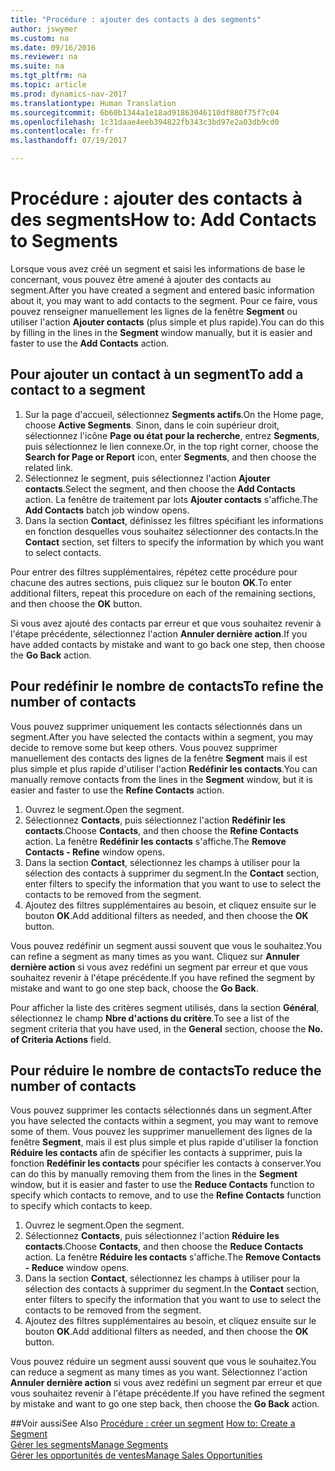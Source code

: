```yaml
---
title: "Procédure : ajouter des contacts à des segments"
author: jswymer
ms.custom: na
ms.date: 09/16/2016
ms.reviewer: na
ms.suite: na
ms.tgt_pltfrm: na
ms.topic: article
ms.prod: dynamics-nav-2017
ms.translationtype: Human Translation
ms.sourcegitcommit: 6b60b1344a1e18ad91863046110df880f75f7c04
ms.openlocfilehash: 1c31daae4eeb394822fb343c3bd97e2a03db9cd0
ms.contentlocale: fr-fr
ms.lasthandoff: 07/19/2017

---
```

# <a name="how-to-add-contacts-to-segments"></a><span data-ttu-id="def6d-102">Procédure : ajouter des contacts à des segments</span><span class="sxs-lookup"><span data-stu-id="def6d-102">How to: Add Contacts to Segments</span></span>
<span data-ttu-id="def6d-103">Lorsque vous avez créé un segment et saisi les informations de base le concernant, vous pouvez être amené à ajouter des contacts au segment.</span><span class="sxs-lookup"><span data-stu-id="def6d-103">After you have created a segment and entered basic information about it, you may want to add contacts to the segment.</span></span> <span data-ttu-id="def6d-104">Pour ce faire, vous pouvez renseigner manuellement les lignes de la fenêtre **Segment** ou utiliser l'action **Ajouter contacts** (plus simple et plus rapide).</span><span class="sxs-lookup"><span data-stu-id="def6d-104">You can do this by filling in the lines in the **Segment** window manually, but it is easier and faster to use the **Add Contacts** action.</span></span>

## <a name="to-add-a-contact-to-a-segment"></a><span data-ttu-id="def6d-105">Pour ajouter un contact à un segment</span><span class="sxs-lookup"><span data-stu-id="def6d-105">To add a contact to a segment</span></span>
1. <span data-ttu-id="def6d-106">Sur la page d'accueil, sélectionnez **Segments actifs**.</span><span class="sxs-lookup"><span data-stu-id="def6d-106">On the Home page, choose **Active Segments**.</span></span> <span data-ttu-id="def6d-107">Sinon, dans le coin supérieur droit, sélectionnez l'icône **Page ou état pour la recherche**, entrez **Segments**, puis sélectionnez le lien connexe.</span><span class="sxs-lookup"><span data-stu-id="def6d-107">Or, in the top right corner, choose the **Search for Page or Report** icon, enter **Segments**, and then choose the related link.</span></span>  
2. <span data-ttu-id="def6d-108">Sélectionnez le segment, puis sélectionnez l'action **Ajouter contacts**.</span><span class="sxs-lookup"><span data-stu-id="def6d-108">Select the segment, and then choose the **Add Contacts** action.</span></span> <span data-ttu-id="def6d-109">La fenêtre de traitement par lots **Ajouter contacts** s'affiche.</span><span class="sxs-lookup"><span data-stu-id="def6d-109">The **Add Contacts** batch job window opens.</span></span>
3. <span data-ttu-id="def6d-110">Dans la section **Contact**, définissez les filtres spécifiant les informations en fonction desquelles vous souhaitez sélectionner des contacts.</span><span class="sxs-lookup"><span data-stu-id="def6d-110">In the **Contact** section, set filters to specify the information by which you want to select contacts.</span></span>

<span data-ttu-id="def6d-111">Pour entrer des filtres supplémentaires, répétez cette procédure pour chacune des autres sections, puis cliquez sur le bouton **OK**.</span><span class="sxs-lookup"><span data-stu-id="def6d-111">To enter additional filters, repeat this procedure on each of the remaining sections, and then choose the **OK** button.</span></span>

<span data-ttu-id="def6d-112">Si vous avez ajouté des contacts par erreur et que vous souhaitez revenir à l'étape précédente, sélectionnez l'action **Annuler dernière action**.</span><span class="sxs-lookup"><span data-stu-id="def6d-112">If you have added contacts by mistake and want to go back one step, then choose the **Go Back** action.</span></span>

## <a name="to-refine-the-number-of-contacts"></a><span data-ttu-id="def6d-113">Pour redéfinir le nombre de contacts</span><span class="sxs-lookup"><span data-stu-id="def6d-113">To refine the number of contacts</span></span>
<span data-ttu-id="def6d-114">Vous pouvez supprimer uniquement les contacts sélectionnés dans un segment.</span><span class="sxs-lookup"><span data-stu-id="def6d-114">After you have selected the contacts within a segment, you may decide to remove some but keep others.</span></span> <span data-ttu-id="def6d-115">Vous pouvez supprimer manuellement des contacts des lignes de la fenêtre **Segment** mais il est plus simple et plus rapide d'utiliser l'action **Redéfinir les contacts**.</span><span class="sxs-lookup"><span data-stu-id="def6d-115">You can manually remove contacts from the lines in the **Segment** window, but it is easier and faster to use the **Refine Contacts** action.</span></span>

1. <span data-ttu-id="def6d-116">Ouvrez le segment.</span><span class="sxs-lookup"><span data-stu-id="def6d-116">Open the segment.</span></span>
2. <span data-ttu-id="def6d-117">Sélectionnez **Contacts**, puis sélectionnez l'action **Redéfinir les contacts**.</span><span class="sxs-lookup"><span data-stu-id="def6d-117">Choose **Contacts**, and then choose the **Refine Contacts** action.</span></span> <span data-ttu-id="def6d-118">La fenêtre **Redéfinir les contacts** s'affiche.</span><span class="sxs-lookup"><span data-stu-id="def6d-118">The **Remove Contacts - Refine** window opens.</span></span>
3. <span data-ttu-id="def6d-119">Dans la section **Contact**, sélectionnez les champs à utiliser pour la sélection des contacts à supprimer du segment.</span><span class="sxs-lookup"><span data-stu-id="def6d-119">In the **Contact** section, enter filters to specify the information that you want to use to select the contacts to be removed from the segment.</span></span>
4. <span data-ttu-id="def6d-120">Ajoutez des filtres supplémentaires au besoin, et cliquez ensuite sur le bouton **OK**.</span><span class="sxs-lookup"><span data-stu-id="def6d-120">Add additional filters as needed, and then choose the **OK** button.</span></span>

<span data-ttu-id="def6d-121">Vous pouvez redéfinir un segment aussi souvent que vous le souhaitez.</span><span class="sxs-lookup"><span data-stu-id="def6d-121">You can refine a segment as many times as you want.</span></span> <span data-ttu-id="def6d-122">Cliquez sur **Annuler dernière action** si vous avez redéfini un segment par erreur et que vous souhaitez revenir à l'étape précédente.</span><span class="sxs-lookup"><span data-stu-id="def6d-122">If you have refined the segment by mistake and want to go one step back, choose the **Go Back**.</span></span>

<span data-ttu-id="def6d-123">Pour afficher la liste des critères segment utilisés, dans la section **Général**, sélectionnez le champ **Nbre d'actions du critère**.</span><span class="sxs-lookup"><span data-stu-id="def6d-123">To see a list of the segment criteria that you have used, in the **General** section, choose the **No. of Criteria Actions** field.</span></span>

## <a name="to-reduce-the-number-of-contacts"></a><span data-ttu-id="def6d-124">Pour réduire le nombre de contacts</span><span class="sxs-lookup"><span data-stu-id="def6d-124">To reduce the number of contacts</span></span>
<span data-ttu-id="def6d-125">Vous pouvez supprimer les contacts sélectionnés dans un segment.</span><span class="sxs-lookup"><span data-stu-id="def6d-125">After you have selected the contacts within a segment, you may want to remove some of them.</span></span> <span data-ttu-id="def6d-126">Vous pouvez les supprimer manuellement des lignes de la fenêtre **Segment**, mais il est plus simple et plus rapide d'utiliser la fonction **Réduire les contacts** afin de spécifier les contacts à supprimer, puis la fonction **Redéfinir les contacts** pour spécifier les contacts à conserver.</span><span class="sxs-lookup"><span data-stu-id="def6d-126">You can do this by manually removing them from the lines in the **Segment** window, but it is easier and faster to use the **Reduce Contacts** function to specify which contacts to remove, and to use the **Refine Contacts** function to specify which contacts to keep.</span></span>

1. <span data-ttu-id="def6d-127">Ouvrez le segment.</span><span class="sxs-lookup"><span data-stu-id="def6d-127">Open the segment.</span></span>
2. <span data-ttu-id="def6d-128">Sélectionnez **Contacts**, puis sélectionnez l'action **Réduire les contacts**.</span><span class="sxs-lookup"><span data-stu-id="def6d-128">Choose **Contacts**, and then choose the **Reduce Contacts** action.</span></span> <span data-ttu-id="def6d-129">La fenêtre **Réduire les contacts** s'affiche.</span><span class="sxs-lookup"><span data-stu-id="def6d-129">The **Remove Contacts - Reduce** window opens.</span></span>
3. <span data-ttu-id="def6d-130">Dans la section **Contact**, sélectionnez les champs à utiliser pour la sélection des contacts à supprimer du segment.</span><span class="sxs-lookup"><span data-stu-id="def6d-130">In the **Contact** section, enter filters to specify the information that you want to use to select the contacts to be removed from the segment.</span></span>
4. <span data-ttu-id="def6d-131">Ajoutez des filtres supplémentaires au besoin, et cliquez ensuite sur le bouton **OK**.</span><span class="sxs-lookup"><span data-stu-id="def6d-131">Add additional filters as needed, and then choose the **OK** button.</span></span>

<span data-ttu-id="def6d-132">Vous pouvez réduire un segment aussi souvent que vous le souhaitez.</span><span class="sxs-lookup"><span data-stu-id="def6d-132">You can reduce a segment as many times as you want.</span></span> <span data-ttu-id="def6d-133">Sélectionnez l'action **Annuler dernière action** si vous avez redéfini un segment par erreur et que vous souhaitez revenir à l'étape précédente.</span><span class="sxs-lookup"><span data-stu-id="def6d-133">If you have refined the segment by mistake and want to go one step back, then choose the **Go Back** action.</span></span>

##<a name="see-also"></a><span data-ttu-id="def6d-134">Voir aussi</span><span class="sxs-lookup"><span data-stu-id="def6d-134">See Also</span></span>
<span data-ttu-id="def6d-135">[Procédure : créer un segment](marketing-how-create-segment.md) </span><span class="sxs-lookup"><span data-stu-id="def6d-135">[How to: Create a Segment](marketing-how-create-segment.md) </span></span>  
[<span data-ttu-id="def6d-136">Gérer les segments</span><span class="sxs-lookup"><span data-stu-id="def6d-136">Manage Segments</span></span>](marketing-segments.md)  
[<span data-ttu-id="def6d-137">Gérer les opportunités de ventes</span><span class="sxs-lookup"><span data-stu-id="def6d-137">Manage Sales Opportunities</span></span>](marketing-manage-sales-opportunities.md)  

